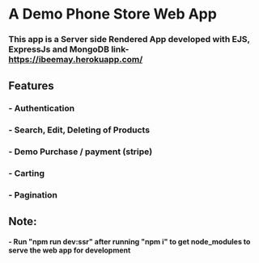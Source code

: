 # A Demo Phone Store Web App
### This app is a Server side Rendered App developed with EJS, ExpressJs and MongoDB link- https://ibeemay.herokuapp.com/

## Features

### - Authentication
### - Search, Edit, Deleting of Products
### - Demo Purchase / payment (stripe)
### - Carting
### - Pagination


## Note:
#### - Run "npm run dev:ssr" after running "npm i" to get node_modules to serve the web app for development
